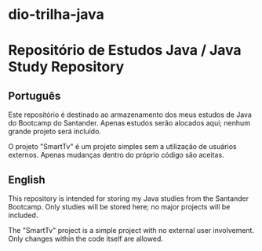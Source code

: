 # dio-trilha-java

# Repositório de Estudos Java / Java Study Repository

## Português

Este repositório é destinado ao armazenamento dos meus estudos de Java do Bootcamp do Santander. Apenas estudos serão alocados aqui; nenhum grande projeto será incluído.  

O projeto "SmartTv" é um projeto simples sem a utilização de usuários externos. Apenas mudanças dentro do próprio código são aceitas.

## English

This repository is intended for storing my Java studies from the Santander Bootcamp. Only studies will be stored here; no major projects will be included.  

The "SmartTv" project is a simple project with no external user involvement. Only changes within the code itself are allowed.

